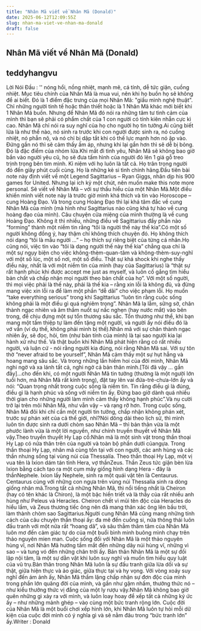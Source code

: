 ```yaml
---
title: "Nhân Mã viết về Nhân Mã (Donald)"
date: 2025-06-12T12:09:55Z
slug: nhan-ma-viet-ve-nhan-ma-donald
draft: false
---
```


## Nhân Mã viết về Nhân Mã (Donald)

## teddyhangvu

Lời Nói Đầu : '' nóng hổi, nồng nhiệt, mạnh mẽ, cá tính, dễ tức giận, cuồng nhiệt. Mục tiêu chính của Nhân Mã là mua vui, nên khi họ buồn họ sẽ không để ai biết. Đó là 1 điểm đặc trưng của mọi Nhân Mã: "giấu mình nghệ thuật". Chỉ những người tinh tế hoặc thân thiết hoặc là 1 Nhân Mã khác mới biết khi 1 Nhân Mã buồn. Nhưng để Nhân Mã đó nói ra những tâm tư tình cảm của mình thì bạn sẽ phải có phẩm chất của 1 con người có tính kiên nhẫn cực kì cao. Nhân Mã chỉ nói ra suy nghĩ của họ cho người họ tin tưởng.Ai cũng biết lửa là như thế nào, nó sinh ra trước khi con người được sinh ra, nó cuồng nhiệt, nó phẫn nộ, và nó chỉ bị dập tắt khi có thế lực mạnh hơn nó ập vào. Đứng gần nó thì sẽ cảm thấy ấm áp, nhưng khi lại gần hơn thì sẽ dễ bị bỏng. Đó là đặc điểm của nhóm lửa.Khi mất đi tình yêu, Nhân Mã sẽ không bao giờ bắn vào người yêu cũ, họ sẽ đưa tấm hình của người đó lên 1 giá gỗ treo trịnh trọng bên tim mình. Kỉ niệm với họ luôn là tất cả. Họ trân trọng người đó đến giây phút cuối cùng. Họ là những kẻ si tình chính hãng.Đầu tiên bài note này định viết về một Legend Sagittarius – Ryan Giggs, nhân dịp his 900 games for United. Nhưng lại ích kỷ một chút, nên muốn make this note more personal. Sẽ viết về Nhân Mã – với sự thấu hiểu của một Nhân Mã.Một điều khiến mình viết note này là trước giờ mình khá thích và tin vào Horoscope – cung Hoàng Đạo. Và trong cung Hoàng Đạo thì lại khá tâm đắc về cung Nhân Mã của mình (mà hình như Sagittarius nào cũng khá tự hào về cung hoàng đạo của mình). Câu chuyện cửa miệng của mình thường là về cung Hoàng Đạo. Không ít thì nhiều, những điều về Sagittarius đấy phần nào “forming” thành một niềm tin rằng “tôi là người thế này thế kia”.Có một số người không đồng ý, hay thậm chí không thích chuyện đó. Họ không thích nói dạng “tôi là mẫu người …” – họ thích sự riêng biệt của từng cá nhân.Họ cũng nói, việc tin vào “tôi là dạng người thế này thế kia” chẳng qua chỉ là một sự ngụy biện cho việc không-thèm-quan-tâm và không-thèm-suy-nghĩ với một số lúc, một số nơi, một số điều. Thật sự khá shock khi nghe thấy điều này, nhất là với một niềm tin của mình (hay của Sagittarius) là “thật sự rất hạnh phúc khi được accept me just as myself, và luôn cố gắng tìm hiểu bản chất và chấp nhận mọi người theo bản chất của họ”. Với một số người, thì mọi việc phải là thế này, phải là thế kia – rằng xin lỗi là không đủ, và đừng mang việc xin lỗi ra để làm một phần “dễ dãi” cho việc phạm lỗi. Họ muốn “take everything serious” trong khi Sagittarius “luôn tin rằng cuộc sống không phải là một điều gì quá nghiêm trọng”. Nhân Mã lạ lẫm, sững sờ, chân thành ngạc nhiên và âm thầm nuốt sự nấc nghẹn (hay nước mắt) vào bên trong, để chịu đựng một sự tổn thương sâu sắc. Tổn thương như thể, khi bạn mang một tấm thiệp tự làm đến tặng một người, và người ấy nói điều đó là vớ vẩn (ví dụ thế, không phải mình bị thế).Nhân mã với sự chân thành ngạc nhiên ấy, sẽ đọc, hỏi, tìm (như bản tính của mình) là tại sao người kia lại hành xử như thế. Và thật buồn khi Nhân Mã phát hiện rằng có rất nhiều người, và luận cứ - nói rằng người kia đúng, nói rằng Nhân Mã sai. Với sự tôn thờ “never afraid to be yourself”, Nhân Mã cảm thấy một sự hụt hẫng và hoang mang sâu sắc. Và trong những lần hiếm hoi của đời mình, Nhân Mã nghi ngờ và xa lánh tất cả, nghi ngờ cả bản thân mình.[Tôi đã vậy … gần đây]…cho đến khi, có một người Nhân Mã tin tưởng (thường là một người lớn tuổi hơn, mà Nhân Mã rất kính trọng), đặt tay lên vai đứa-trẻ-chưa-lớn ấy và nói: “Quan trọng nhất trong cuộc sống là niềm tin. Tin rằng điều gì là đúng, điều gì là hạnh phúc và sống với niềm tin ấy. Đừng bao giờ dành quá nhiều thời gian cho những người làm mình cảm thấy không hạnh phúc”.Và nụ cười trở lại trên môi Nhân Mã, như vẫn vậy – và rạng rỡ hơn. Trong cuộc sống, Nhân Mã đôi khi chỉ cần một người tin tưởng, chấp nhận không phán xét, trước sự phán xét của cả thế giới, nhỉ?Nói dông dài theo lịch sử, thì mình luôn tin được sinh ra dưới chòm sao Nhân Mã – thì bản thân vừa là một phước lành vừa là một lời nguyền, như chính truyền thuyết về Nhân Mã vậy.Theo truyền thuyết Hy Lạp cổ:Nhân mã là một sinh vật trong thần thoại Hy Lạp có nửa thân trên của người và toàn bộ phần dưới củangựa. Trong thần thoại Hy Lạp, nhân mã cùng tồn tại với con người, các anh hùng và các thần nhưng sống tại vùng núi của Thessalía. Theo thần thoại Hy Lạp, một vị vua tên là Ixion dám tán tỉnh Hera, vợ thầnZeus. Thần Zeus tức giận bèn lừa Ixion bằng cách tạo ra một cụm mây giống hình dạng Hera - đây là thầnNephele. Ixion lấy Nephele, sinh ra một quái vật tên là Centaurus. Centaurus cùng với những con ngựa trên vùng núi Thessalía sinh ra dòng giống nhân mã.Trong tất cả những Nhân Mã, thì nổi tiếng nhất là Cheiron (hay có tên khác là Chiron), là một bậc hiền triết và là thầy của rất nhiều anh hùng như Peleus và Heracles. Cheiron chết vì mũi tên độc của Heracles do hiểu lầm, và Zeus thương tiếc ông nên đã mang thân xác ông lên bầu trời, làm thành chòm sao Sagittarius.Người cung Nhân Mã cũng mang những tính cách của câu chuyện thần thoại ấy: đa mê đến cuồng si, nửa thông thái luôn đấu tranh với một nửa rất “hoang dã”, và sâu thẳm thâm tâm của Nhân Mã luôn mơ đến cảm giác tự do của một buổi bình minh buông mình chạy trên thảo nguyên mien man. Cuộc sống đối với Nhân Mã là một thảo nguyên hùng vĩ, nơi Nhân Mã hướng tầm mắt đến những dãy núi hùng vĩ, những vì sao – và tung vó đến những chân trời ấy. Bản thân Nhân Mã là một sự đối lập nội tâm, là một sự dằn vặt khi luôn suy nghĩ và muốn tìm hiểu quy luật của vũ trụ.Bản thân trong Nhân Mã luôn là sự đấu tranh giữa lừa dối và sự thật, giữa hiện thực và ảo giác, giữa thực tại và hy vọng. Với vòng xoáy suy nghĩ đến ám ảnh ấy, Nhân Mã thầm lặng chấp nhận sự đơn độc của mình trong phần lớn quãng đời của mình, và gần như gặm nhấm, thưởng thức nó – như kiểu thưởng thức vị đắng của một ly rượu vậy.Nhân Mã không bao giờ quên những gì xảy ra với mình, và luôn loay hoay để xếp tất cả những ký ức ấy – như những mảnh ghép – vào cùng một bức tranh rộng lớn. Cuộc đời của Nhân Mã là một buổi chơi xếp hình lớn, khi Nhân Mã luôn tự hỏi mỗi dữ kiện của cuộc đời mình có ý nghĩa gì và sẽ nằm đâu trong “bức tranh lớn” ấy.Writer : Donald